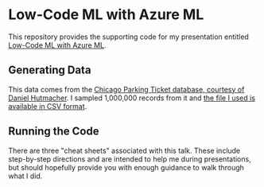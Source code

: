 # Low-Code ML with Azure ML

This repository provides the supporting code for my presentation entitled [Low-Code ML with Azure ML](https://www.catallaxyservices.com/presentations/low-code-ml-with-azure-ml/).

## Generating Data

This data comes from the [Chicago Parking Ticket database, courtesy of Daniel Hutmacher](https://sqlsunday.com/2022/12/05/new-demo-database/).  I sampled 1,000,000 records from it and [the file I used is available in CSV format](https://cspolybasepublic.blob.core.windows.net/cstrainingpublicdata/ChicagoParkingTickets.txt).

## Running the Code

There are three "cheat sheets" associated with this talk.  These include step-by-step directions and are intended to help me during presentations, but should hopefully provide you with enough guidance to walk through what I did.